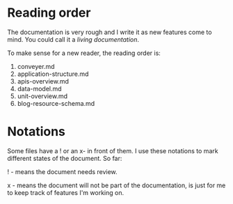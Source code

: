 # Reading order
The documentation is very rough and I write it as new features come to mind. You could call it a _living documentation_.

To make sense for a new reader, the reading order is:

1. conveyer.md
2. application-structure.md
3. apis-overview.md
4. data-model.md
5. unit-overview.md
6. blog-resource-schema.md

# Notations
Some files have a ! or an x- in front of them. I use these notations to mark different states of the document. So far:

! - means the document needs review.

x - means the document will not be part of the documentation, is just for me to keep track of features I'm working on.